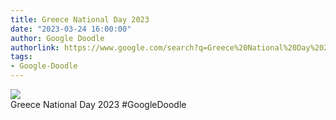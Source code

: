 ```yaml
---
title: Greece National Day 2023
date: "2023-03-24 16:00:00"
author: Google Doodle
authorlink: https://www.google.com/search?q=Greece%20National%20Day%202023
tags:
- Google-Doodle
---
```

<img src="https://www.google.com/logos/doodles/2023/greece-national-day-2023-6753651837109855.2-law.gif" referrerpolicy="no-referrer"><br>Greece National Day 2023 #GoogleDoodle